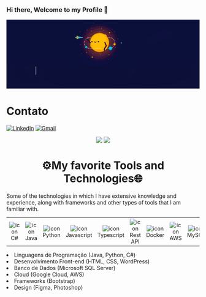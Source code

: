 ### Hi there, Welcome to my Profile 👋

<img src="background_presentation.gif" alt="Gif com a apresentação principal">

<h1>Contato</h1>

[![LinkedIn](https://img.shields.io/badge/LinkedIn-0077B5?style=for-the-badge&logo=linkedin&logoColor=white)](https://www.linkedin.com/in/douglas-yugo/)
[![Gmail](https://img.shields.io/badge/Gmail-D14836?style=for-the-badge&logo=gmail&logoColor=white)](douglasymide@gmail.com)

<div align="center">
<img height="180em" src="https://github-readme-stats.vercel.app/api/top-langs/?username=DouglasIde&layout=compact&langs_count=7&theme=tokyonight"/>
<img height="180em" src="https://github-readme-stats.vercel.app/api?username=DouglasIde&show_icons=true&theme=tokyonight&include_all_commits=true&count_private=true"/>
</div>

<h1 align=center>⚙My favorite Tools and Technologies🌐</h1>
<p>Some of the technologies in which I have extensive knowledge and experience, along with frameworks and other types of tools that I am familiar with.</p>

<table align="center">
  <tr>
      <td align="center" width="96">
          <img src="https://techstack-generator.vercel.app/csharp-icon.svg" alt="icon" width="65" height="65">
      <br>C#
    </td>
    <td align="center" width="96">
        <img src="https://techstack-generator.vercel.app/java-icon.svg" alt="icon" width="65" height="65">
      <br>Java
    </td>
    <td align="center" width="96">
        <img src="https://techstack-generator.vercel.app/python-icon.svg" alt="icon" width="65" height="65">
      <br>Python
    </td>
    <td align="center" width="96">
      <img src="https://techstack-generator.vercel.app/js-icon.svg" alt="icon" width="65" height="65">
      <br>Javascript
    </td>
    <td align="center" width="96">
      <img src="https://techstack-generator.vercel.app/ts-icon.svg" alt="icon" width="65" height="65">
      <br>Typescript
    </td>
    <td align="center" width="96">
       <img src="https://techstack-generator.vercel.app/restapi-icon.svg" alt="icon" width="65" height="65">
      <br>Rest API
    </td>
    <td align="center" width="96">
      <img src="https://techstack-generator.vercel.app/docker-icon.svg" alt="icon" width="65" height="65">
      <br>Docker
    </td>
    <td align="center" width="96">
      <img src="https://techstack-generator.vercel.app/aws-icon.svg" alt="icon" width="65" height="65">
      <br>AWS
    </td>
    <td align="center" width="96">
      <img src="https://techstack-generator.vercel.app/mysql-icon.svg" alt="icon" width="65" height="65">
      <br>MySQL
    </td>
    <td align="center" width="96">
      <img src="https://techstack-generator.vercel.app/github-icon.svg" alt="icon" width="65" height="65">
      <br>GitHub
    </td>
  </tr>
  <tr>
    
  </tr>
</table>

<li>Linguagens de Programação (Java, Python, C#)</li>
<li>Desenvolvimento Front-end (HTML, CSS, WordPress)</li>
<li>Banco de Dados (Microsoft SQL Server)</li>
<li>Cloud (Google Cloud, AWS)</li>
<li>Frameworks (Bootstrap)</li>
<li>Design (Figma, Photoshop)</li>

